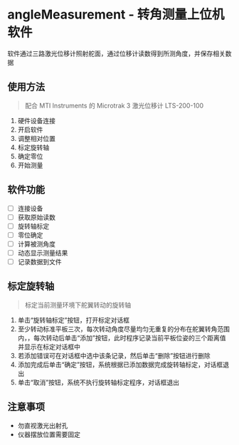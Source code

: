# angleMeasurement - 转角测量上位机软件

软件通过三路激光位移计照射舵面，通过位移计读数得到所测角度，并保存相关数据



## 使用方法

> 配合 MTI Instruments 的 Microtrak 3 激光位移计 LTS-200-100

1. 硬件设备连接
2. 开启软件
3. 调整相对位置
4. 标定旋转轴
5. 确定零位
6. 开始测量

## 软件功能

- [ ] 连接设备
- [ ] 获取原始读数
- [ ] 旋转轴标定
- [ ] 零位确定
- [ ] 计算被测角度
- [ ] 动态显示测量结果
- [ ] 记录数据到文件

## 标定旋转轴

>标定当前测量环境下舵翼转动的旋转轴

1. 单击“旋转轴标定”按钮，打开标定对话框
2. 至少转动标准平板三次，每次转动角度尽量均匀无重复的分布在舵翼转角范围内，，每次转动后单击“添加”按钮，此时程序记录当前平板位姿的三个距离值并显示在标定对话框中
3. 若添加错误可在对话框中选中该条记录，然后单击“删除”按钮进行删除
4. 添加完成后单击“确定”按钮，系统根据已添加数据完成旋转轴标定，对话框退出
5. 单击“取消”按钮，系统不执行旋转轴标定程序，对话框退出

## 注意事项

- 勿直视激光出射孔
- 仪器摆放位置需要固定
